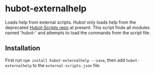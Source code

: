 # hubot-externalhelp

Loads help from external scripts.
Hubot only loads help from the deprecated [Hubot-Scripts repo](https://github.com/github/hubot-scripts) at present.
This script finds all modules named 'hubot-<name>' and attempts to load the commands from the script file.

## Installation

First run `npm install hubot-externalhelp --save`, then add `hubot-externalhelp` to the `external-scripts.json` file.
